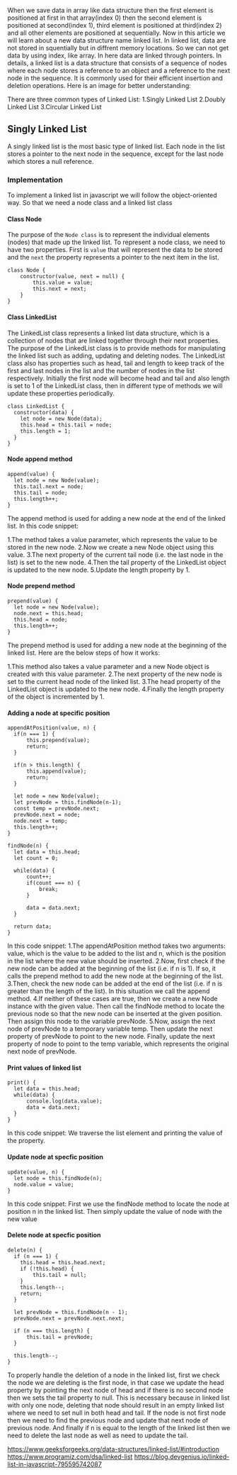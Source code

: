 When we save data in array like data structure then the first element is positioned at first in that array(index 0) then the second element is positioned at second(index 1), third element is positioned at third(index 2) and all other elements are positioned at sequentially. Now in this article we will learn about a new data structure name linked list. In linked list, data are not stored in squentially but in diffrent memory locations. So we can not get data by using index, like array. In here data are linked through pointers. In details, a linked list is a data structure that consists of a sequence of nodes where each node stores a reference to an object and a reference to the next node in the sequence. It is commonly used for their efficient insertion and deletion operations. Here is an image for better understanding:


There are three common types of Linked List:
1.Singly Linked List
2.Doubly Linked List
3.Circular Linked List

## Singly Linked List

A singly linked list is the most basic type of linked list. Each node in the list stores a pointer to the next node in the sequence, except for the last node which stores a null reference. 

### Implementation
To implement a linked list in javascript we will follow the object-oriented way. So that we need a node class and a linked list class

#### Class Node
The purpose of the `Node class` is to represent the individual elements (nodes) that made up the linked list. To represent a node class, we need to have two properties. First is `value` that will represent the data to be stored and the `next` the property represents a pointer to the next item in the list.

```
class Node {
    constructor(value, next = null) {
        this.value = value; 
        this.next = next; 
    }
}
```

#### Class LinkedList
The LinkedList class represents a linked list data structure, which is a collection of nodes that are linked together through their next properties. The purpose of the LinkedList class is to provide methods for manipulating the linked list such as adding, updating and deleting nodes. The LinkedList class also has properties such as head, tail and length to keep track of the first and last nodes in the list and the number of nodes in the list respectively.
Initially the first node will become head and tail and also length is set to 1 of the LinkedList class, then in different type of methods we will update these properties periodically.

```
class LinkedList {
  constructor(data) {
    let node = new Node(data); 
    this.head = this.tail = node; 
    this.length = 1; 
  }
}
```

#### Node append method
```
append(value) {
  let node = new Node(value); 
  this.tail.next = node; 
  this.tail = node; 
  this.length++; 
} 
```
The append method is used for adding a new node at the end of the linked list. In this code snippet:

1.The method takes a value parameter, which represents the value to be stored in the new node.
2.Now we create a new Node object using this value.
3.The next property of the current tail node (i.e. the last node in the list) is set to the new node.
4.Then the tail property of the LinkedList object is updated to the new node.
5.Update the length property by 1.

#### Node prepend method
```
prepend(value) {
  let node = new Node(value); 
  node.next = this.head; 
  this.head = node; 
  this.length++; 
}
```
The prepend method is used for adding a new node at the beginning of the linked list. Here are the below steps of how it works:

1.This method also takes a value parameter and a new Node object is created with this value parameter.
2.The next property of the new node is set to the current head node of the linked list.
3.The head property of the LinkedList object is updated to the new node.
4.Finally the length property of the object is incremented by 1.

#### Adding a node at specific position
```
appendAtPosition(value, n) { 
  if(n === 1) {
      this.prepend(value); 
      return; 
  } 

  if(n > this.length) {
      this.append(value); 
      return; 
  }

  let node = new Node(value); 
  let prevNode = this.findNode(n-1); 
  const temp = prevNode.next; 
  prevNode.next = node; 
  node.next = temp; 
  this.length++; 
} 

findNode(n) {
  let data = this.head; 
  let count = 0; 

  while(data) {
      count++; 
      if(count === n) {
          break; 
      } 

      data = data.next; 
  } 

  return data; 
}
```
In this code snippet:
1.The appendAtPosition method takes two arguments: value, which is the value to be added to the list and n, which is the position in the list where the new value should be inserted.
2.Now, first check if the new node can be added at the beginning of the list (i.e. if n is 1). If so, it calls the prepend method to add the new node at the beginning of the list.
3.Then, check the new node can be added at the end of the list (i.e. if n is greater than the length of the list). In this situation we call the append method.
4.If neither of these cases are true, then we create a new Node instance with the given value. Then call the findNode method to locate the previous node so that the new node can be inserted at the given position. Then assign this node to the variable prevNode.
5.Now, assign the next node of prevNode to a temporary variable temp. Then update the next property of prevNode to point to the new node. Finally, update the next property of node to point to the temp variable, which represents the original next node of prevNode.

#### Print values of linked list
```
print() {
  let data = this.head; 
  while(data) {
      console.log(data.value);
      data = data.next; 
  }
} 
```
In this code snippet:
We traverse the list element and printing the value of the property.

#### Update node at specfic position
```
update(value, n) {
  let node = this.findNode(n); 
  node.value = value; 
}
```
In this code snippet:
First we use the findNode method to locate the node at position n in the linked list. Then simply update the value of node with the new value

#### Delete node at specfic position
```
delete(n) {
  if (n === 1) {
    this.head = this.head.next;
    if (!this.head) {
        this.tail = null;
    }
    this.length--;
    return;
  }

  let prevNode = this.findNode(n - 1);
  prevNode.next = prevNode.next.next;

  if (n === this.length) {
      this.tail = prevNode;
  }

  this.length--;
}
```
To properly handle the deletion of a node in the linked list, first we check the node we are deleting is the first node, in that case we update the head property by pointing the next node of head and if there is no second node then we sets the tail property to null. This is necessary because in linked list with only one node, deleting that node should result in an empty linked list where we need to set null in both head and tail.
If the node is not first node then we need to find the previous node and update that next node of previous node.
And finally if n is equal to the length of the linked list then we need to delete the last node as well as need to update the tail.

https://www.geeksforgeeks.org/data-structures/linked-list/#introduction
https://www.programiz.com/dsa/linked-list
https://blog.devgenius.io/linked-list-in-javascript-795595742087